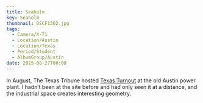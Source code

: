 ```yaml
---
title: Seaholm
key: Seaholm
thumbnail: DSCF1362.jpg
tags:
  - Camera/X-T1
  - Location/Austin
  - Location/Texas
  - Period/Student
  - AlbumGroup/Austin
date: 2015-08-27T00:00
---
```

In August, The Texas Tribune hosted [Texas Turnout](https://medium.com/the-texas-tribune/texas-voter-turnout-is-dismal-here-are-8-ways-to-improve-it-13342ff153e5) at the old Austin power plant. I hadn’t been at the site before and had only seen it at a distance, and the industrial space creates interesting geometry.
